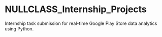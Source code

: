 # NULLCLASS_Internship_Projects
Internship task submission for real-time Google Play Store data analytics using Python.
